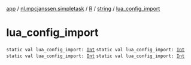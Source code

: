 [app](../../../index.md) / [nl.mpcjanssen.simpletask](../../index.md) / [R](../index.md) / [string](index.md) / [lua_config_import](.)

# lua_config_import

`static val lua_config_import: `[`Int`](https://kotlinlang.org/api/latest/jvm/stdlib/kotlin/-int/index.html)
`static val lua_config_import: `[`Int`](https://kotlinlang.org/api/latest/jvm/stdlib/kotlin/-int/index.html)
`static val lua_config_import: `[`Int`](https://kotlinlang.org/api/latest/jvm/stdlib/kotlin/-int/index.html)
`static val lua_config_import: `[`Int`](https://kotlinlang.org/api/latest/jvm/stdlib/kotlin/-int/index.html)